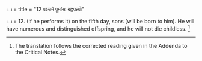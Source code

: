 +++
title = "12 पञ्चमे पुमांसः बह्वपत्यो"

+++
12. (If he performs it) on the fifth day, sons (will be born to him). He will have numerous and distinguished offspring, and he will not die childless. [^7] 


[^7]:  The translation follows the corrected reading given in the Addenda to the Critical Notes.
